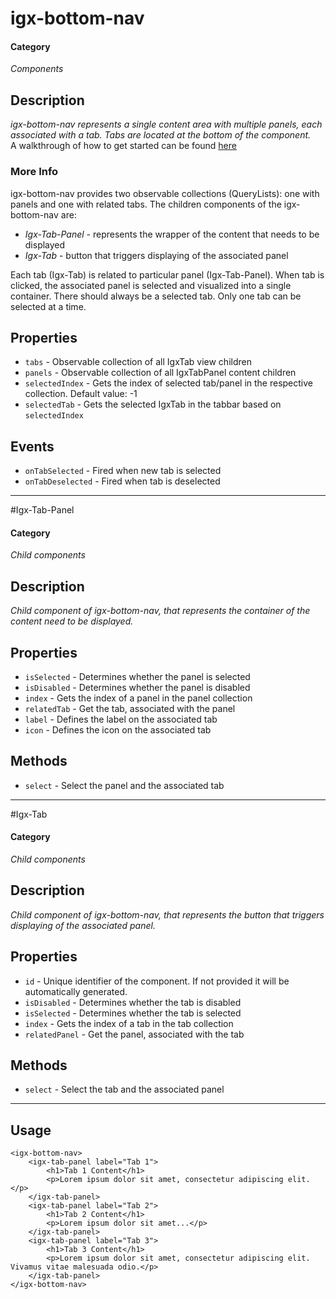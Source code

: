 # igx-bottom-nav

#### Category
_Components_

## Description
_igx-bottom-nav represents a single content area with multiple panels, each associated with a tab. Tabs are located at the bottom of the component._  
A walkthrough of how to get started can be found [here](https://www.infragistics.com/products/ignite-ui-angular/angular/components/tabbar.html)

### More Info
igx-bottom-nav provides two observable collections (QueryLists): one with panels and one with related tabs. 
The children components of the igx-bottom-nav are: 

-  *Igx-Tab-Panel* - represents the wrapper of the content that needs to be displayed
- *Igx-Tab* - button that triggers displaying of the associated panel

Each tab (Igx-Tab) is related to particular panel (Igx-Tab-Panel). When tab is clicked, the associated panel is selected and visualized into a single container.
There should always be a selected tab. Only one tab can be selected at a time.

## Properties
- `tabs` - Observable collection of all IgxTab view children
- `panels` - Observable collection of all IgxTabPanel content children
- `selectedIndex` - Gets the index of selected tab/panel in the respective collection. Default value: -1
- `selectedTab` - Gets the selected IgxTab in the tabbar based on `selectedIndex`

## Events
- `onTabSelected` - Fired when new tab is selected
- `onTabDeselected` - Fired when tab is deselected

----------

#Igx-Tab-Panel

#### Category
_Child components_

## Description
_Child component of igx-bottom-nav, that represents the container of the content need to be displayed._

## Properties
- `isSelected` - Determines whether the panel is selected
- `isDisabled` - Determines whether the panel is disabled
- `index` - Gets the index of a panel in the panel collection
- `relatedTab` - Get the tab, associated with the panel
- `label` - Defines the label on the associated tab
- `icon` - Defines the icon on the associated tab

## Methods

- `select` - Select the panel and the associated tab

----------

#Igx-Tab

#### Category
_Child components_

## Description
_Child component of igx-bottom-nav, that represents the button that triggers displaying of the associated panel._

## Properties
- `id` - Unique identifier of the component. If not provided it will be automatically generated.
- `isDisabled` - Determines whether the tab is disabled
- `isSelected` - Determines whether the tab is selected
- `index` - Gets the index of a tab in the tab collection
- `relatedPanel` - Get the panel, associated with the tab

## Methods
- `select` - Select the tab and the associated panel

----------
## Usage

    <igx-bottom-nav>
		<igx-tab-panel label="Tab 1">
    		<h1>Tab 1 Content</h1>
    		<p>Lorem ipsum dolor sit amet, consectetur adipiscing elit.</p>
    	</igx-tab-panel>
    	<igx-tab-panel label="Tab 2">
	    	<h1>Tab 2 Content</h1>
	    	<p>Lorem ipsum dolor sit amet...</p>
    	</igx-tab-panel>
    	<igx-tab-panel label="Tab 3">
	    	<h1>Tab 3 Content</h1>
	    	<p>Lorem ipsum dolor sit amet, consectetur adipiscing elit. Vivamus vitae malesuada odio.</p>
    	</igx-tab-panel>
	</igx-bottom-nav>
